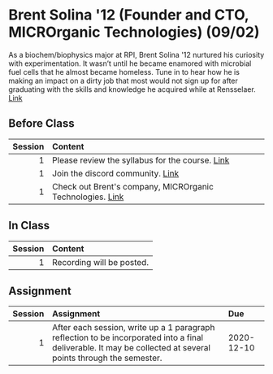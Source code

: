 Brent Solina '12 (Founder and CTO, MICROrganic Technologies) (09/02)
============================

As a biochem/biophysics major at RPI, Brent Solina '12 nurtured his curiosity with experimentation. It wasn’t until he became enamored with microbial fuel cells that he almost became homeless. Tune in to hear how he is making an impact on a dirty job that most would not sign up for after graduating with the skills and knowledge he acquired while at Rensselaer.  [Link](../../sessions/session1)

## Before Class

|   Session | Content                                                                                                    |
|----------:|:-----------------------------------------------------------------------------------------------------------|
|         1 | Please review the syllabus for the course.  [Link](https://rpi.box.com/s/h23poh51rmrkk61zgniu3vsi26nmriyo) |
|         1 | Join the discord community.  [Link](https://discord.gg/bq7z7WH )                                           |
|         1 | Check out Brent's company, MICROrganic Technologies. [Link](https://www.microrganictech.com/)              |


## In Class

|   Session | Content                   |
|----------:|:--------------------------|
|         1 | Recording will be posted. |


## Assignment

|   Session | Assignment                                                                                                                                                     | Due        |
|----------:|:---------------------------------------------------------------------------------------------------------------------------------------------------------------|:-----------|
|         1 | After each session, write up a 1 paragraph reflection to be incorporated into a final deliverable. It may be collected at several points through the semester. | 2020-12-10 |

